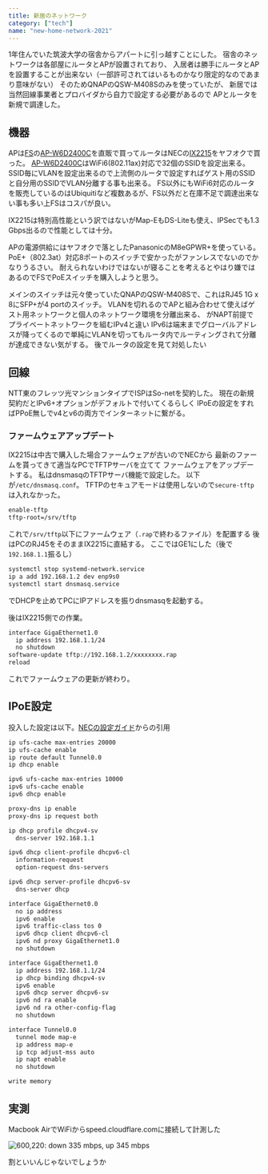 ```yaml
---
title: 新居のネットワーク
category: ["tech"]
name: "new-home-network-2021"
---
```


1年住んでいた筑波大学の宿舎からアパートに引っ越すことにした。
宿舎のネットワークは各部屋にルータとAPが設置されており、
入居者は勝手にルータとAPを設置することが出来ない（一部許可されてはいるものかなり限定的なのであまり意味がない）
そのためQNAPのQSW-M408Sのみを使っていたが、
新居では当然回線事業者とプロバイダから自力で設定する必要があるので
APとルータを新規で調達した。

## 機器

APは[FS](https://fs.com)の[AP-W6D2400C](https://www.fs.com/jp/products/108705.html)を直販で買ってルータはNECの[IX2215](https://jpn.nec.com/univerge/ix/Info/ix2215.html)をヤフオクで買った。
[AP-W6D2400C](https://www.fs.com/jp/products/108705.html)はWiFi6(802.11ax)対応で32個のSSIDを設定出来る。
SSID毎にVLANを設定出来るので上流側のルータで設定すればゲスト用のSSIDと自分用のSSIDでVLAN分離する事も出来る。
FS以外にもWiFi6対応のルータを販売しているのはUbiquitiなど複数あるが、FS以外だと在庫不足で調達出来ない事も多い上FSはコスパが良い。

IX2215は特別高性能という訳ではないがMap-EもDS-Liteも使え、IPSecでも1.3 Gbps出るので性能としては十分。

APの電源供給にはヤフオクで落としたPanasonicのM8eGPWR+を使っている。
PoE+（802.3at）対応8ポートのスイッチで安かったがファンレスでないのでかなりうるさい。
耐えられないわけではないが寝ることを考えるとやはり嫌ではあるのでFSでPoEスイッチを購入しようと思う。

メインのスイッチは元々使っていたQNAPのQSW-M408Sで、これはRJ45 1G x 8にSFP+が4 portのスイッチ。
VLANを切れるのでAPと組み合わせて使えばゲスト用ネットワークと個人のネットワーク環境を分離出来る、
がNAPT前提でプライベートネットワークを組むIPv4と違い
IPv6は端末までグローバルアドレスが降ってくるので単純にVLANを切ってもルータ内でルーティングされて分離が達成できない気がする。
後でルータの設定を見て対処したい

## 回線

NTT東のフレッツ光マンションタイプでISPはSo-netを契約した。
現在の新規契約だとIPv6+オプションがデフォルトで付いてくるらしく
IPoEの設定をすればPPoE無しでv4とv6の両方でインターネットに繋がる。

### ファームウェアアップデート

IX2215は中古で購入した場合ファームウェアが古いのでNECから
最新のファームを貰ってきて適当なPCでTFTPサーバを立てて
ファームウェアをアップデートする。
私はdnsmasqのTFTPサーバ機能で設定した。
以下が`/etc/dnsmasq.conf`。
TFTPのセキュアモードは使用しないので`secure-tftp`は入れなかった。

```txt
enable-tftp
tftp-root=/srv/tftp
```

これで`/srv/tftp`以下にファームウェア（`.rap`で終わるファイル）を配置する
後はPCのRJ45をそのままIX2215に直結する。
ここではGE1にした（後で`192.168.1.1`振るし）

```bash
systemctl stop systemd-network.service
ip a add 192.168.1.2 dev enp9s0
systemctl start dnsmasq.service
```

でDHCPを止めてPCにIPアドレスを振りdnsmasqを起動する。

後はIX2215側での作業。

```txt
interface GigaEthernet1.0
  ip address 192.168.1.1/24
  no shutdown
software-update tftp://192.168.1.2/xxxxxxxx.rap
reload
```

これでファームウェアの更新が終わり。

## IPoE設定

投入した設定は以下。[NECの設定ガイド](https://jpn.nec.com/univerge/ix/Support/ipv6/v6plus-mape/index.html)からの引用

```txt
ip ufs-cache max-entries 20000
ip ufs-cache enable
ip route default Tunnel0.0
ip dhcp enable

ipv6 ufs-cache max-entries 10000
ipv6 ufs-cache enable
ipv6 dhcp enable

proxy-dns ip enable
proxy-dns ip request both

ip dhcp profile dhcpv4-sv
  dns-server 192.168.1.1

ipv6 dhcp client-profile dhcpv6-cl
  information-request
  option-request dns-servers

ipv6 dhcp server-profile dhcpv6-sv
  dns-server dhcp

interface GigaEthernet0.0
  no ip address
  ipv6 enable
  ipv6 traffic-class tos 0
  ipv6 dhcp client dhcpv6-cl
  ipv6 nd proxy GigaEthernet1.0
  no shutdown

interface GigaEthernet1.0
  ip address 192.168.1.1/24
  ip dhcp binding dhcpv4-sv
  ipv6 enable
  ipv6 dhcp server dhcpv6-sv
  ipv6 nd ra enable
  ipv6 nd ra other-config-flag
  no shutdown

interface Tunnel0.0
  tunnel mode map-e
  ip address map-e
  ip tcp adjust-mss auto
  ip napt enable
  no shutdown

write memory
```

## 実測

Macbook AirでWiFiからspeed.cloudflare.comに接続して計測した

![600,220: down 335 mbps, up 345 mbps](/res/cloudflare-speedtest-mba-2021-11-15.png)

割といいんじゃないでしょうか

